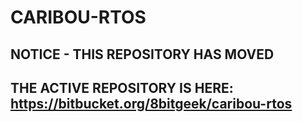 # CARIBOU-RTOS

## NOTICE - THIS REPOSITORY HAS MOVED
## THE ACTIVE REPOSITORY IS HERE:  https://bitbucket.org/8bitgeek/caribou-rtos
